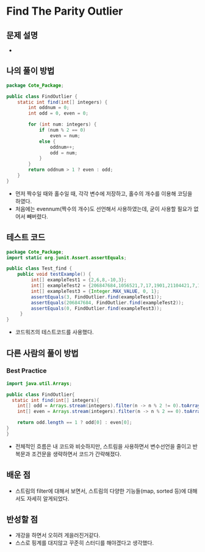 # Find The Parity Outlier

## 문제 설명

*  

## 나의 풀이 방법

```java
package Cote_Package;

public class FindOutlier {
	static int find(int[] integers) {
	    int oddnum = 0;
	    int odd = 0, even = 0;

	    for (int num: integers) {
	        if (num % 2 == 0)
	            even = num;
	        else {
	            oddnum++;
	            odd = num;
	        }
	    }
	    return oddnum > 1 ? even : odd;
	}
}
```

*	 먼저 짝수일 때와 홀수일 때, 각각 변수에 저장하고, 홀수의 개수를 이용해 코딩을 하였다.
*  처음에는 evennum(짝수의 개수)도 선언해서 사용하였는데, 굳이 사용할 필요가 없어서 빼버렸다.



## 테스트 코드
```java
package Cote_Package;
import static org.junit.Assert.assertEquals;

public class Test_find {
	public void testExample() {
	     int[] exampleTest1 = {2,6,8,-10,3};
	     int[] exampleTest2 = {206847684,1056521,7,17,1901,21104421,7,1,35521,1,7781};
	     int[] exampleTest3 = {Integer.MAX_VALUE, 0, 1};
	     assertEquals(3, FindOutlier.find(exampleTest1));
	     assertEquals(206847684, FindOutlier.find(exampleTest2));
	     assertEquals(0, FindOutlier.find(exampleTest3));
	 }
}
```
*  코드워즈의 테스트코드를 사용했다.


## 다른 사람의 풀이 방법

### Best Practice

```java
import java.util.Arrays;

public class FindOutlier{
  static int find(int[] integers){
    int[] odd = Arrays.stream(integers).filter(n -> n % 2 != 0).toArray();
    int[] even = Arrays.stream(integers).filter(n -> n % 2 == 0).toArray();

    return odd.length == 1 ? odd[0] : even[0];
}
}
```
*  전체적인 흐름은 내 코드와 비슷하지만, 스트림을 사용하면서 변수선언을 줄이고 반복문과 조건문을 생략하면서 코드가 간략해졌다.


## 배운 점

*  스트림의 filter에 대해서 보면서, 스트림의 다양한 기능들(map, sorted 등)에 대해서도 자세히 알게되었다.


## 반성할 점

*  개강을 하면서 오히려 게을러진거같다.
*  스스로 핑계를 대지않고 꾸준히 스터디를 해야겠다고 생각했다.
